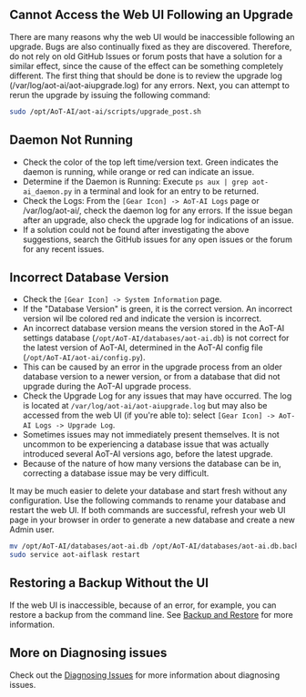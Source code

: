 ## Cannot Access the Web UI Following an Upgrade

There are many reasons why the web UI would be inaccessible following an upgrade. Bugs are also continually fixed as they are discovered. Therefore, do not rely on old GitHub Issues or forum posts that have a solution for a similar effect, since the cause of the effect can be something completely different. The first thing that should be done is to review the upgrade log (/var/log/aot-ai/aot-aiupgrade.log) for any errors. Next, you can attempt to rerun the upgrade by issuing the following command:

```bash
sudo /opt/AoT-AI/aot-ai/scripts/upgrade_post.sh
```

## Daemon Not Running

- Check the color of the top left time/version text. Green indicates the daemon is running, while orange or red can indicate an issue.
- Determine if the Daemon is Running: Execute `ps aux | grep aot-ai_daemon.py` in a terminal and look for an entry to be returned.
- Check the Logs: From the `[Gear Icon] -> AoT-AI Logs` page or /var/log/aot-ai/, check the daemon log for any errors. If the issue began after an upgrade, also check the upgrade log for indications of an issue.
- If a solution could not be found after investigating the above suggestions, search the GitHub issues for any open issues or the forum for any recent issues.

## Incorrect Database Version

- Check the `[Gear Icon] -> System Information` page.
- If the "Database Version" is green, it is the correct version. An incorrect version wil lbe colored red and indicate the version is incorrect.
- An incorrect database version means the version stored in the AoT-AI settings database (`/opt/AoT-AI/databases/aot-ai.db`) is not correct for the latest version of AoT-AI, determined in the AoT-AI config file (`/opt/AoT-AI/aot-ai/config.py`).
- This can be caused by an error in the upgrade process from an older database version to a newer version, or from a database that did not upgrade during the AoT-AI upgrade process.
- Check the Upgrade Log for any issues that may have occurred. The log is located at `/var/log/aot-ai/aot-aiupgrade.log` but may also be accessed from the web UI (if you're able to): select `[Gear Icon] -> AoT-AI Logs -> Upgrade Log`.
- Sometimes issues may not immediately present themselves. It is not uncommon to be experiencing a database issue that was actually introduced several AoT-AI versions ago, before the latest upgrade.
- Because of the nature of how many versions the database can be in, correcting a database issue may be very difficult.

It may be much easier to delete your database and start fresh without any configuration. Use the following commands to rename your database and restart the web UI. If both commands are successful, refresh your web UI page in your browser in order to generate a new database and create a new Admin user.

```bash
mv /opt/AoT-AI/databases/aot-ai.db /opt/AoT-AI/databases/aot-ai.db.backup
sudo service aot-aiflask restart
```

## Restoring a Backup Without the UI

If the web UI is inaccessible, because of an error, for example, you can restore a backup from the command line. See [Backup and Restore](https://github.com/kizniche/AoT-AI/wiki/Backup-and-Restore) for more information.

## More on Diagnosing issues

Check out the [Diagnosing Issues](https://github.com/kizniche/AoT-AI/wiki/Diagnosing-Issues) for more information about diagnosing issues.
